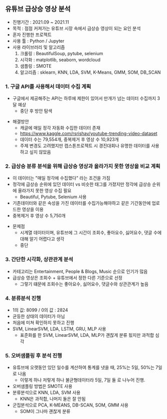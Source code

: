 ## 유튜브 급상승 영상 분석
- 진행기간 : 2021.09 ~ 2021.11  
- 목적 : 점점 커져가는 유튜브 시장 속에서 급상승 영상이 되는 요인 분석
- 혼자 진행한 프로젝트
- 사용 툴 : Python / Jupyter
- 사용 라이브러리 및 알고리즘
  1. 크롤링 : BeautifulSoup, pytube, selenium
  2. 시각화 : matplotlib, seaborn, wordcloud
  3. 샘플링 : SMOTE
  4. 알고리즘 : sklearn, KNN, LDA, SVM, K-Means, GMM, SOM, DB_SCAN

### 1. 구글 API를 사용해서 데이터 수집 계획  
  - 구글에서 제공해주는 API는 하루에 제한이 있어서 만개가 넘는 데이터 수집까지 3달 예상  
    - 중단 후 방안 탐색
  
  * 해결방안 
    - 캐글에 매일 정각 자동화 수집한 데이터 존재
    - https://www.kaggle.com/rsrishav/youtube-trending-video-dataset 
    - 데이터 수는 79,554개, 중복제거 후 영상 수 10,923개  
    - 주제 변경도 고려했지만 캡스톤프로젝트 시 경진대회나 유명한 데이터를 사용하고 싶지 않았음
  
### 2. 급상승 분류 분석을 위해 급상승 영상과 올라가지 못한 영상을 비교 계획
 - 이 데이터는 "매일 정각에 수집했다" 라는 조건을 가짐  
 - 정각에 급상승 순위에 있던 데이터 vs 비슷한 태그를 가졌지만 정각에 급상승 순위에 올라가지 못한 영상 수집 필요  
   - Beautiful, Pytube, Selenium 사용
 - 기존데이터와 같은 속성을 가진 데이터를 수집가능해야하고 같은 기간동안에 업로드한 영상을 이용  
 - 중복제거 후 영상 수 5,750개  
 * 문제점  
   - 시계열 데이터이며, 유튜브에 그 시간이 조회수, 좋아요수, 싫어요수, 댓글 수에 대해 알기 어렵다고 생각  
   - 중단

### 3. 간단한 시각화, 상관관계 분석
  - 카테고리는 Entertainment, People & Blogs, Music 순으로 인기가 많음
  - 급상승 영상은 조회수 + 유튜브에서 정한 다른 기준으로 선정  
    - 그렇기 떄문에 조회수는 좋아요수, 싫어요수, 댓글수와 상관관계가 높음  

### 4. 분류분석 진행
- 1의 값: 8099 / 0의 값 : 2824
- 균등한 상태의 데이터가 아님
- 처음에 미쳐 확인하지 못하고 진행  
- SVM, LinearSVM, LDA, LSTM, GRU, MLP 사용  
  - 표준화를 한 SVM, LinearSVM, LDA, MLP가 괜찮게 분류 됬지만 과적합 심각  

### 5. 오버샘플링 후 분석 진행
  - 유튜브에 오랫동안 있던 일수를 계산하여 통계를 냇을 때, 25%는 5일, 50%는 7일로 나옴  
    - 이렇게 하나 저렇게 하나 불균형데이터라 5일, 7일 둘 로 나누어 진행.
  - 오버샘플링 방법은 SMOTE 사용
  - 분류분석으로 KNN, LDA, SVM 사용
    - KNN은 과적합, 나머지 둘은 잘 안됨
  - 군집분석으로 PCA, K-MEANS, DB-SCAN, SOM, GMM 사용
    - SOM이 그나마 괜찮게 분류
